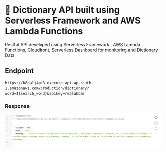 # 🚀 Dictionary API built using Serverless Framework and AWS Lambda Functions

Restful API developed using Serverless Framework , AWS Lambda Functions, Cloudfront, Serverless Dashboard for monitoring and Dictionary Data

## Endpoint

`https://b8qalj4ph8.execute-api.ap-south-1.amazonaws.com/production/dictionary?word=${search_word}&apikey=realabbas`

### Response

![FREE DICTIONARY API ENDPOINT RESPONSE](https://raw.githubusercontent.com/realabbas/dictionary-api/master/demo/response.png)
